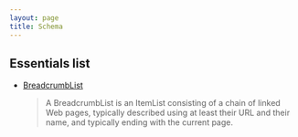 ```yaml
---
layout: page
title: Schema
---
```


## Essentials list 

* [BreadcrumbList](http://schema.org/BreadcrumbList)
  > A BreadcrumbList is an ItemList consisting of a chain of linked Web pages, typically described using at least their URL and their name, and typically ending with the current page.
